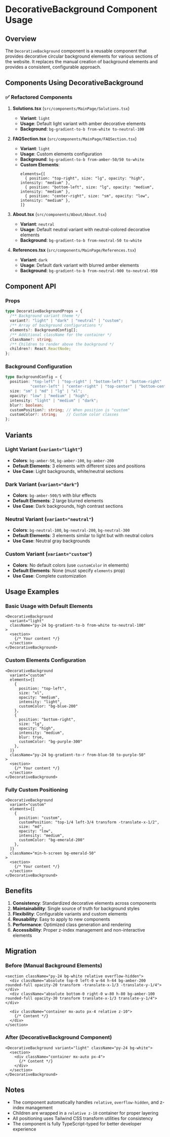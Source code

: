 # DecorativeBackground Component Usage

## Overview
The `DecorativeBackground` component is a reusable component that provides decorative circular background elements for various sections of the website. It replaces the manual creation of background elements and provides a consistent, configurable approach.

## Components Using DecorativeBackground

### ✅ Refactored Components

1. **Solutions.tsx** (`src/components/MainPage/Solutions.tsx`)
   - **Variant**: `light` 
   - **Usage**: Default light variant with amber decorative elements
   - **Background**: `bg-gradient-to-b from-white to-neutral-100`

2. **FAQSection.tsx** (`src/components/MainPage/FAQSection.tsx`)
   - **Variant**: `light`
   - **Usage**: Custom elements configuration
   - **Background**: `bg-gradient-to-b from-amber-50/50 to-white`
   - **Custom Elements**:
     ```tsx
     elements={[
       { position: "top-right", size: "lg", opacity: "high", intensity: "medium" },
       { position: "bottom-left", size: "lg", opacity: "medium", intensity: "medium" },
       { position: "center-right", size: "sm", opacity: "low", intensity: "medium" },
     ]}
     ```

3. **About.tsx** (`src/components/About/About.tsx`)
   - **Variant**: `neutral`
   - **Usage**: Default neutral variant with neutral-colored decorative elements
   - **Background**: `bg-gradient-to-b from-neutral-50 to-white`

4. **References.tsx** (`src/components/MainPage/References.tsx`)
   - **Variant**: `dark`
   - **Usage**: Default dark variant with blurred amber elements
   - **Background**: `bg-gradient-to-b from-neutral-900 to-neutral-950`

## Component API

### Props

```typescript
type DecorativeBackgroundProps = {
  /** Background variant theme */
  variant?: "light" | "dark" | "neutral" | "custom";
  /** Array of background configurations */
  elements?: BackgroundConfig[];
  /** Additional className for the container */
  className?: string;
  /** Children to render above the background */
  children?: React.ReactNode;
};
```

### Background Configuration

```typescript
type BackgroundConfig = {
  position: "top-left" | "top-right" | "bottom-left" | "bottom-right" | 
           "center-left" | "center-right" | "top-center" | "bottom-center" | "custom";
  size: "sm" | "md" | "lg" | "xl";
  opacity: "low" | "medium" | "high";
  intensity: "light" | "medium" | "dark";
  blur?: boolean;
  customPosition?: string; // When position is "custom"
  customColor?: string;    // Custom color classes
};
```

## Variants

### Light Variant (`variant="light"`)
- **Colors**: `bg-amber-50`, `bg-amber-100`, `bg-amber-200`
- **Default Elements**: 3 elements with different sizes and positions
- **Use Case**: Light backgrounds, white/neutral sections

### Dark Variant (`variant="dark"`)
- **Colors**: `bg-amber-500/5` with blur effects
- **Default Elements**: 2 large blurred elements
- **Use Case**: Dark backgrounds, high contrast sections

### Neutral Variant (`variant="neutral"`)
- **Colors**: `bg-neutral-100`, `bg-neutral-200`, `bg-neutral-300`
- **Default Elements**: 3 elements similar to light but with neutral colors
- **Use Case**: Neutral gray backgrounds

### Custom Variant (`variant="custom"`)
- **Colors**: No default colors (use `customColor` in elements)
- **Default Elements**: None (must specify `elements` prop)
- **Use Case**: Complete customization

## Usage Examples

### Basic Usage with Default Elements
```tsx
<DecorativeBackground
  variant="light"
  className="py-24 bg-gradient-to-b from-white to-neutral-100"
>
  <section>
    {/* Your content */}
  </section>
</DecorativeBackground>
```

### Custom Elements Configuration
```tsx
<DecorativeBackground
  variant="custom"
  elements={[
    { 
      position: "top-left", 
      size: "xl", 
      opacity: "medium", 
      intensity: "light",
      customColor: "bg-blue-200"
    },
    { 
      position: "bottom-right", 
      size: "lg", 
      opacity: "high", 
      intensity: "medium",
      blur: true,
      customColor: "bg-purple-300"
    },
  ]}
  className="py-24 bg-gradient-to-r from-blue-50 to-purple-50"
>
  <section>
    {/* Your content */}
  </section>
</DecorativeBackground>
```

### Fully Custom Positioning
```tsx
<DecorativeBackground
  variant="custom"
  elements={[
    { 
      position: "custom",
      customPosition: "top-1/4 left-3/4 transform -translate-x-1/2",
      size: "md", 
      opacity: "low", 
      intensity: "medium",
      customColor: "bg-emerald-200"
    },
  ]}
  className="min-h-screen bg-emerald-50"
>
  <section>
    {/* Your content */}
  </section>
</DecorativeBackground>
```

## Benefits

1. **Consistency**: Standardized decorative elements across components
2. **Maintainability**: Single source of truth for background styles
3. **Flexibility**: Configurable variants and custom elements
4. **Reusability**: Easy to apply to new components
5. **Performance**: Optimized class generation and rendering
6. **Accessibility**: Proper z-index management and non-interactive elements

## Migration

### Before (Manual Background Elements)
```tsx
<section className="py-24 bg-white relative overflow-hidden">
  <div className="absolute top-0 left-0 w-64 h-64 bg-amber-200 rounded-full opacity-20 transform -translate-x-1/3 -translate-y-1/4"></div>
  <div className="absolute bottom-0 right-0 w-80 h-80 bg-amber-100 rounded-full opacity-30 transform translate-x-1/3 translate-y-1/4"></div>
  
  <div className="container mx-auto px-4 relative z-10">
    {/* Content */}
  </div>
</section>
```

### After (DecorativeBackground Component)
```tsx
<DecorativeBackground variant="light" className="py-24 bg-white">
  <section>
    <div className="container mx-auto px-4">
      {/* Content */}
    </div>
  </section>
</DecorativeBackground>
```

## Notes

- The component automatically handles `relative`, `overflow-hidden`, and z-index management
- Children are wrapped in a `relative z-10` container for proper layering
- All positioning uses Tailwind CSS transform utilities for consistency
- The component is fully TypeScript-typed for better developer experience 